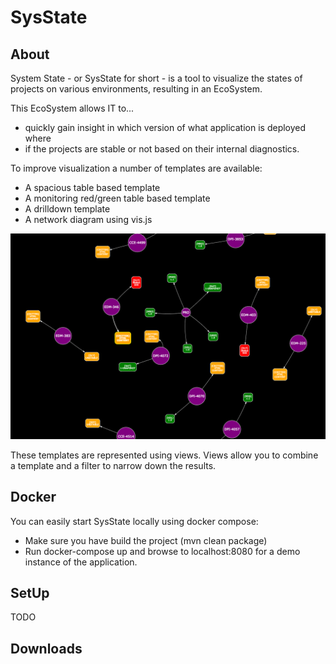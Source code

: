 SysState
========

About
-----

System State - or SysState for short - is a tool to visualize the states of projects on various environments, resulting in an EcoSystem.

This EcoSystem allows IT to... 
- quickly gain insight in which version of what application is deployed where 
- if the projects are stable or not based on their internal diagnostics.
 
To improve visualization a number of templates are available:
- A spacious table based template
- A monitoring red/green table based template
- A drilldown template
- A network diagram using vis.js


<p><img src="https://raw.githubusercontent.com/UnionSoft/sysstate/master/images/feature_based_development.png" width="640"/></p>

These templates are represented using views. Views allow you to combine a template and a filter to narrow down the results.

Docker
------
You can easily start SysState locally using docker compose:
- Make sure you have build the project (mvn clean package)
- Run docker-compose up and browse to localhost:8080 for a demo instance of the application.


SetUp
-----
TODO

Downloads
---------

